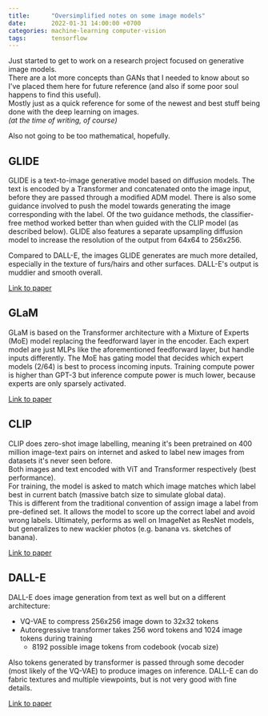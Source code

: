 ```yaml
---
title:      "Oversimplified notes on some image models"
date:       2022-01-31 14:00:00 +0700
categories: machine-learning computer-vision
tags:       tensorflow
---
```


Just started to get to work on a research project focused on generative image models.  
There are a lot more concepts than GANs that I needed to know about so I've placed them here for future reference (and also if some poor soul happens to find this useful).  
Mostly just as a quick reference for some of the newest and best stuff being done with the deep learning on images.  
_(at the time of writing, of course)_

Also not going to be too mathematical, hopefully.

## GLIDE

GLIDE is a text-to-image generative model based on diffusion models.
The text is encoded by a Transformer and concatenated onto the image input, before they are passed through a modified ADM model.
There is also some guidance involved to push the model towards generating the image corresponding with the label.
Of the two guidance methods, the classifier-free method worked better than when guided with the CLIP model (as described below).
GLIDE also features a separate upsampling diffusion model to increase the resolution of the output from 64x64 to 256x256.

Compared to DALL-E, the images GLIDE generates are much more detailed, especially in the texture of furs/hairs and other surfaces.
DALL-E's output is muddier and smooth overall.

[Link to paper](https://arxiv.org/pdf/2112.10741.pdf)

## GLaM

GLaM is based on the Transformer architecture with a Mixture of Experts (MoE) model replacing the feedforward layer in the encoder.
Each expert model are just MLPs like the aforementioned feedforward layer, but handle inputs differently.
The MoE has gating model that decides which expert models (2/64) is best to process incoming inputs.
Training compute power is higher than GPT-3 but inference compute power is much lower, because experts are only sparsely activated.

[Link to paper](https://arxiv.org/pdf/2112.06905.pdf)

## CLIP

CLIP does zero-shot image labelling, meaning it's been pretrained on 400 million image-text pairs on internet and asked to label new images from datasets it's never seen before.  
Both images and text encoded with ViT and Transformer respectively (best performance).  
For training, the model is asked to match which image matches which label best in current batch (massive batch size to simulate global data).  
This is different from the traditional convention of assign image a label from pre-defined set.
It allows the model to score up the correct label and avoid wrong labels.
Ultimately, performs as well on ImageNet as ResNet models, but generalizes to new wackier photos  (e.g. banana vs. sketches of banana).

[Link to paper](https://arxiv.org/pdf/2103.00020.pdf)

## DALL-E

DALL-E does image generation from text as well but on a different architecture:

* VQ-VAE to compress 256x256 image down to 32x32 tokens
* Autoregressive transformer takes 256 word tokens and 1024 image tokens during training
  * 8192 possible image tokens from codebook (vocab size)

Also tokens generated by transformer is passed through some decoder (most likely of the VQ-VAE) to produce images on inference.
DALL-E can do fabric textures and multiple viewpoints, but is not very good with fine details.

[Link to paper](https://arxiv.org/pdf/2102.12092.pdf)
